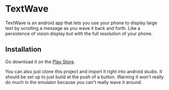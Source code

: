 # TextWave

TextWave is an android app that lets you use your phone to display large text by scrolling a message as you wave it back and forth. Like a persistence of vision display but with the full resolution of your phone.

## Installation

Go download it on the [Play Store](https://play.google.com/store/apps/details?id=com.benoithiller.textwave).

You can also just clone this project and import it right into android studio. It should be set up to just build at the push of a button. Warning it won't really do much in the emulator because you can't really wave it around.
